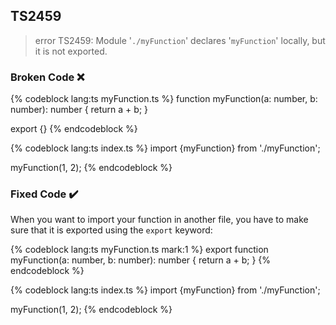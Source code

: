 ## TS2459

> error TS2459: Module '`./myFunction`' declares '`myFunction`' locally, but it is not exported.

### Broken Code ❌

<!-- prettier-ignore-start -->
{% codeblock lang:ts myFunction.ts %}
function myFunction(a: number, b: number): number {
  return a + b;
}

export {}
{% endcodeblock %}
<!-- prettier-ignore-end -->

<!-- prettier-ignore-start -->
{% codeblock lang:ts index.ts %}
import {myFunction} from './myFunction';

myFunction(1, 2);
{% endcodeblock %}
<!-- prettier-ignore-end -->

### Fixed Code ✔️

When you want to import your function in another file, you have to make sure that it is exported using the `export` keyword:

<!-- prettier-ignore-start -->
{% codeblock lang:ts myFunction.ts mark:1 %}
export function myFunction(a: number, b: number): number {
  return a + b;
}
{% endcodeblock %}
<!-- prettier-ignore-end -->

<!-- prettier-ignore-start -->
{% codeblock lang:ts index.ts %}
import {myFunction} from './myFunction';

myFunction(1, 2);
{% endcodeblock %}
<!-- prettier-ignore-end -->

